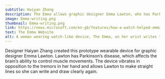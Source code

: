 ```yaml
---
subtitle: Haiyan Zhang
description: The Emma allows graphic designer Emma Lawton, who has Parkinson’s disease, to write and draw clearly.
image: Emma-writing.png
thumbnail: Emma-writing.png
link: https://news.microsoft.com/en-gb/features/how-a-watch-helped-emma-write-again/#sm.000pikcywjjrfmg103i2hsvtn0lwb#GmAqVUZK15QdeUC0.97
text: The Emma Website
alt: A woman wearing watch-like device, The Emma, on her wrist writes the name Emma on a sheet of lined paper.
---
```

Designer Haiyan Zhang created this prototype wearable device for graphic designer Emma Lawton. Lawton has Parkinson’s disease, which affects the brain’s ability to control muscle movements. The device vibrates in opposition to the tremors in her hand and allows Lawton to make straight lines so she can write and draw clearly again.

